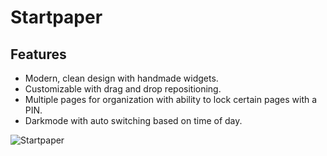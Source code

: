 # Startpaper

## Features
* Modern, clean design with handmade widgets.
* Customizable with drag and drop repositioning.
* Multiple pages for organization with ability to lock certain pages with a PIN.
* Darkmode with auto switching based on time of day.

![Startpaper](https://user-images.githubusercontent.com/10534822/117699662-196fd380-b193-11eb-8143-90dadecaa0ab.gif)
